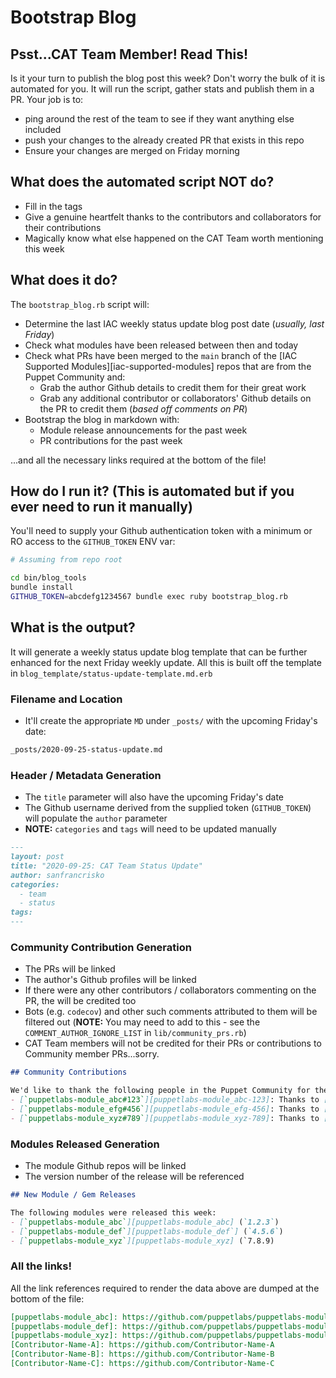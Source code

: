 # Bootstrap Blog

## Psst...CAT Team Member! Read This!

Is it your turn to publish the blog post this week? Don't worry the bulk of it is automated for you. It will run the script, gather stats and publish them in a PR. Your job is to:
* ping around the rest of the team to see if they want anything else included
* push your changes to the already created PR that exists in this repo 
* Ensure your changes are merged on Friday morning

## What does the automated script **NOT** do?

- Fill in the tags
- Give a genuine heartfelt thanks to the contributors and collaborators for their contributions
- Magically know what else happened on the CAT Team worth mentioning this week

## What does it do?

The `bootstrap_blog.rb` script will:

- Determine the last IAC weekly status update blog post date (_usually, last Friday_)
- Check what modules have been released between then and today
- Check what PRs have been merged to the `main` branch of the  [IAC Supported Modules][iac-supported-modules] repos that are from the Puppet Community and:
  - Grab the author Github details to credit them for their great work
  - Grab any additional contributor or collaborators' Github details on the PR to credit them (_based off comments on PR_)
- Bootstrap the blog in markdown with:
  - Module release announcements for the past week
  - PR contributions for the past week

...and all the necessary links required at the bottom of the file!

## How do I run it? (This is automated but if you ever need to run it manually)

You'll need to supply your Github authentication token with a minimum or RO access to the `GITHUB_TOKEN` ENV var:

```bash
# Assuming from repo root

cd bin/blog_tools
bundle install
GITHUB_TOKEN=abcdefg1234567 bundle exec ruby bootstrap_blog.rb
```

## What is the output?

It will generate a weekly status update blog template that can be further enhanced for the next Friday weekly update.
All this is built off the template in `blog_template/status-update-template.md.erb`

### Filename and Location

- It'll create the appropriate `MD` under `_posts/` with the upcoming Friday's date:

```bash
_posts/2020-09-25-status-update.md
```

### Header / Metadata Generation

- The `title` parameter will also have the upcoming Friday's date
- The Github username derived from the supplied token (`GITHUB_TOKEN`) will populate the `author` parameter
- **NOTE:** `categories` and `tags` will need to be updated manually

```md
---
layout: post
title: "2020-09-25: CAT Team Status Update"
author: sanfrancrisko
categories:
  - team
  - status
tags:
---
```

### Community Contribution Generation

- The PRs will be linked
- The author's Github profiles will be linked
- If there were any other contributors / collaborators commenting on the PR, the will be credited too
- Bots (e.g. `codecov`) and other such comments attributed to them will be filtered out (**NOTE:** You may need to add to this - see the `COMMENT_AUTHOR_IGNORE_LIST` in `lib/community_prs.rb`)
- CAT Team members will not be credited for their PRs or contributions to Community member PRs...sorry. 

```md
## Community Contributions

We'd like to thank the following people in the Puppet Community for their contributions over this past week:
- [`puppetlabs-module_abc#123`][puppetlabs-module_abc-123]: Thanks to [Contributor-Name-A][Contributor-Name-A]
- [`puppetlabs-module_efg#456`][puppetlabs-module_efg-456]: Thanks to [Contributor-Name-B][Contributor-Name-B]
- [`puppetlabs-module_xyz#789`][puppetlabs-module_xyz-789]: Thanks to [Contributor-Name-C][Contributor-Name-C] and the following people who helped get it over the line ([Contributor-Name-D][Contributor-Name-D])
```

### Modules Released Generation

- The module Github repos will be linked
- The version number of the release will be referenced

```md
## New Module / Gem Releases

The following modules were released this week:
- [`puppetlabs-module_abc`][puppetlabs-module_abc] (`1.2.3`)
- [`puppetlabs-module_def`][puppetlabs-module_def`] (`4.5.6`)
- [`puppetlabs-module_xyz`][puppetlabs-module_xyz] (`7.8.9)
```

### All the links!

All the link references required to render the data above are dumped at the bottom of the file:

```md
[puppetlabs-module_abc]: https://github.com/puppetlabs/puppetlabs-module_abc
[puppetlabs-module_def]: https://github.com/puppetlabs/puppetlabs-module_def
[puppetlabs-module_xyz]: https://github.com/puppetlabs/puppetlabs-module_xyz
[Contributor-Name-A]: https://github.com/Contributor-Name-A
[Contributor-Name-B]: https://github.com/Contributor-Name-B
[Contributor-Name-C]: https://github.com/Contributor-Name-C
```

[cat-supported-modules]: https://puppetlabs.github.io/content-and-tooling-team/modules/
